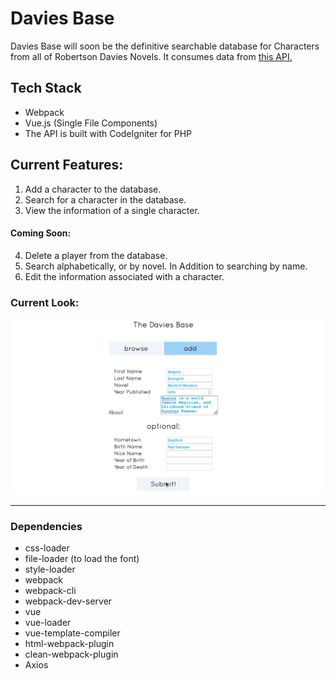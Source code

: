 # Davies Base

Davies Base will soon be the definitive searchable database for Characters from all of Robertson Davies Novels. It consumes data from [this API.](https://github.com/TYLER-JM/davies_characters)

## Tech Stack
- Webpack
- Vue.js (Single File Components)
- The API is built with CodeIgniter for PHP

## Current Features:
1. Add a character to the database.
2. Search for a character in the database.
3. View the information of a single character.
#### Coming Soon:
4. Delete a player from the database.
5. Search alphabetically, or by novel. In Addition to searching by name.
6. Edit the information associated with a character.

### Current Look:
![the look](./docs/current_implementation.gif)

--- 
### Dependencies
- css-loader
- file-loader (to load the font)
- style-loader
- webpack
- webpack-cli
- webpack-dev-server
- vue
- vue-loader
- vue-template-compiler
- html-webpack-plugin
- clean-webpack-plugin
- Axios
